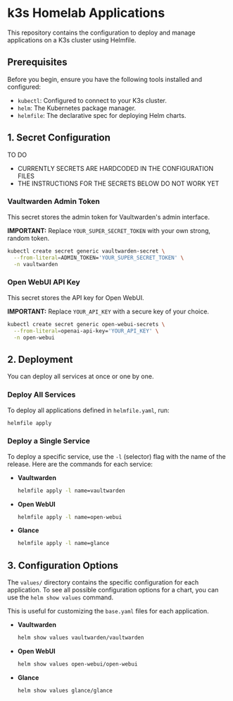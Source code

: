 # k3s Homelab Applications

This repository contains the configuration to deploy and manage applications on a K3s cluster using Helmfile.

## Prerequisites

Before you begin, ensure you have the following tools installed and configured:

*   `kubectl`: Configured to connect to your K3s cluster.
*   `helm`: The Kubernetes package manager.
*   `helmfile`: The declarative spec for deploying Helm charts.

## 1. Secret Configuration

TO DO 
 - CURRENTLY SECRETS ARE HARDCODED IN THE CONFIGURATION FILES
 - THE INSTRUCTIONS FOR THE SECRETS BELOW DO NOT WORK YET

### Vaultwarden Admin Token

This secret stores the admin token for Vaultwarden's admin interface.

**IMPORTANT:** Replace `YOUR_SUPER_SECRET_TOKEN` with your own strong, random token.

```bash
kubectl create secret generic vaultwarden-secret \
  --from-literal=ADMIN_TOKEN='YOUR_SUPER_SECRET_TOKEN' \
  -n vaultwarden
```

### Open WebUI API Key

This secret stores the API key for Open WebUI.

**IMPORTANT:** Replace `YOUR_API_KEY` with a secure key of your choice.

```bash
kubectl create secret generic open-webui-secrets \
  --from-literal=openai-api-key='YOUR_API_KEY' \
  -n open-webui
```

## 2. Deployment

You can deploy all services at once or one by one.

### Deploy All Services

To deploy all applications defined in `helmfile.yaml`, run:

```bash
helmfile apply
```

### Deploy a Single Service

To deploy a specific service, use the `-l` (selector) flag with the name of the release. Here are the commands for each service:

*   **Vaultwarden**
    ```bash
    helmfile apply -l name=vaultwarden
    ```

*   **Open WebUI**
    ```bash
    helmfile apply -l name=open-webui
    ```

*   **Glance**
    ```bash
    helmfile apply -l name=glance
    ```

## 3. Configuration Options

The `values/` directory contains the specific configuration for each application. To see all possible configuration options for a chart, you can use the `helm show values` command.

This is useful for customizing the `base.yaml` files for each application.

*   **Vaultwarden**
    ```bash
    helm show values vaultwarden/vaultwarden
    ```

*   **Open WebUI**
    ```bash
    helm show values open-webui/open-webui
    ```

*   **Glance**
    ```bash
    helm show values glance/glance
    ```